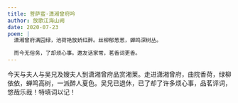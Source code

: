 ```yaml
---
title: 菩萨蛮·潇湘曾府吟
author: 放歌江海山阙
date: 2020-07-23
poem: |
  潇湘曾府满园绿，池荷艳放娇红醉。丝柳郁葱葱，蝉鸣深树丛。

  而今无俗务，了却烦心事。邀友话家常，茗香词更香。
---
```


今天与夫人与吴兄及嫂夫人到潇湘曾府品赏湘莱。走进潇湘曾府，曲院香荷，绿柳依依，蝉鸣高树，一派醉人夏色。吴兄已退休，已了却了许多烦心事，品茗评词，悠哉乐哉！特填词以记！
